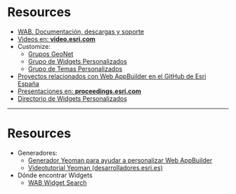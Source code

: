 # Resources

- [WAB. Documentación, descargas y soporte](https://developers.arcgis.com/web-appbuilder/)
- [Videos en: **video.esri.com**](http://video.esri.com/search/web-appbuilder)
- Customize:
  - [Grupos GeoNet](https://geonet.esri.com/places?query=appbuilder)
  - [Grupo de Widgets Personalizados](https://geonet.esri.com/groups/web-app-builder-custom-widgets)
  - [Grupo de Temas Personalizados](https://geonet.esri.com/groups/web-appbuilder-custom-themes)
- [Proyectos relacionados con Web AppBuilder en el GitHub de Esri España](https://github.com/esri?utf8=%E2%9C%93&query=appbuilder)
- [Presentaciones en: **proceedings.esri.com**](https://www.google.es/webhp?sourceid=chrome-instant&ion=1&espv=2&ie=UTF-8#q=site%3Aproceedings.esri.com%20appbuilder)
- [Directorio de Widgets Personalizados](http://esri-es.github.io/Web-AppBuilder-Custom-Widgets/)

---
# Resources

- Generadores:
  - [Generador Yeoman para ayudar a personalizar Web AppBuilder](https://github.com/Esri/generator-esri-appbuilder-js)
  - [Videotutorial Yeoman (desarrolladores.esri.es)](http://desarrolladores.esri.es/nuevas-metodologias-para-wab/)
- Dónde encontrar Widgets
  - [WAB Widget Search](http://gavinr.github.io/wab-widget-search) 

